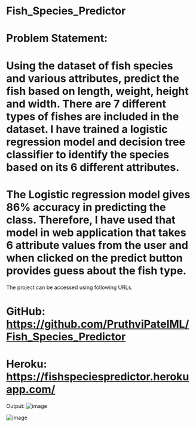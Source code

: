 # Fish_Species_Predictor

# Problem Statement:

# Using the dataset of fish species and various attributes, predict the fish based on length, weight, height and width. There are 7 different types of fishes are included in the dataset. I have trained a logistic regression model and decision tree classifier to identify the species based on its 6 different attributes.

# The Logistic regression model gives 86% accuracy in predicting the class. Therefore, I have used that model in web application that takes 6 attribute values from the user and when clicked on the predict button provides guess about the fish type.
The project can be accessed using following URLs.

# GitHub: https://github.com/PruthviPatelML/Fish_Species_Predictor
# Heroku: https://fishspeciespredictor.herokuapp.com/

Output:
![image](https://user-images.githubusercontent.com/85123149/160945849-13fb13cf-a81c-41e2-813e-671dcaf82913.png)


![image](https://user-images.githubusercontent.com/85123149/160945868-cb628740-686e-4a6b-886d-793feca1fb3d.png)
